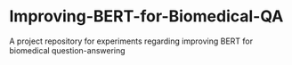 # Improving-BERT-for-Biomedical-QA
A project repository for experiments regarding improving BERT for biomedical question-answering
